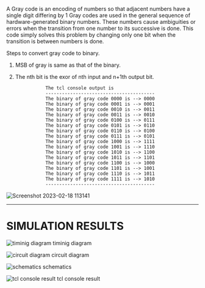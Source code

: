 A Gray code is an encoding of numbers so that adjacent numbers have a single digit differing by 1 Gray codes are used in the general sequence of hardware-generated binary numbers. These numbers cause ambiguities or errors when the transition from one number to its successive is done. This code simply solves this problem by changing only one bit when the transition is between numbers is done.

Steps to convert gray code to binary.

1. MSB of gray is same as that of the binary.

2. The nth bit is the exor of nth input and n+1th output bit.

                  The tcl console output is
                  ----------------------------------------
                  The binary of gray code 0000 is --> 0000
                  The binary of gray code 0001 is --> 0001
                  The binary of gray code 0010 is --> 0011
                  The binary of gray code 0011 is --> 0010
                  The binary of gray code 0100 is --> 0111
                  The binary of gray code 0101 is --> 0110
                  The binary of gray code 0110 is --> 0100
                  The binary of gray code 0111 is --> 0101
                  The binary of gray code 1000 is --> 1111
                  The binary of gray code 1001 is --> 1110
                  The binary of gray code 1010 is --> 1100
                  The binary of gray code 1011 is --> 1101
                  The binary of gray code 1100 is --> 1000
                  The binary of gray code 1101 is --> 1001
                  The binary of gray code 1110 is --> 1011
                  The binary of gray code 1111 is --> 1010
                  ----------------------------------------
                  
![Screenshot 2023-02-18 113141](https://user-images.githubusercontent.com/96820094/219846185-5fd4baf1-8c9c-4c03-a4b6-baf5a6d6dfe7.jpg)

 - - - - 
 # SIMULATION RESULTS
 
 ![timinig diagram](https://user-images.githubusercontent.com/96820094/219846268-ead4ee6f-18e8-41f2-80cb-f09ce164af07.png)
timinig diagram
 
 ![circuit diagram](https://user-images.githubusercontent.com/96820094/219846220-c8ed2bc8-ca56-4fa5-b148-04a92ea95aa5.png)
circuit diagram

![schematics](https://user-images.githubusercontent.com/96820094/219846239-7e8051d5-a8e8-4811-a3da-e07ece76d8db.png)
schematics

![tcl console result](https://user-images.githubusercontent.com/96820094/219846255-d7d9be8d-131b-4391-8ecd-7bfec79ba80a.png)
tcl console result



